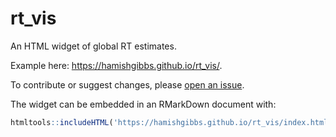 # rt_vis

An HTML widget of global RT estimates. 

Example here: https://hamishgibbs.github.io/rt_vis/.

To contribute or suggest changes, please [open an issue](https://github.com/hamishgibbs/rt_vis/issues/new).

The widget can be embedded in an RMarkDown document with:

```r
htmltools::includeHTML('https://hamishgibbs.github.io/rt_vis/index.html')
```
